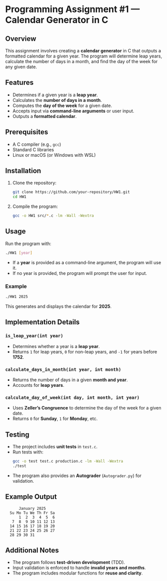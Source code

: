 # Programming Assignment #1 — Calendar Generator in C

## Overview
This assignment involves creating a **calendar generator** in C that outputs a formatted calendar for a given year. The program will determine leap years, calculate the number of days in a month, and find the day of the week for any given date.

## Features
- Determines if a given year is a **leap year**.
- Calculates the **number of days in a month**.
- Computes the **day of the week** for a given date.
- Accepts input via **command-line arguments** or user input.
- Outputs a **formatted calendar**.

## Prerequisites
- A C compiler (e.g., `gcc`)
- Standard C libraries
- Linux or macOS (or Windows with WSL)

## Installation
1. Clone the repository:
   ```sh
   git clone https://github.com/your-repository/HW1.git
   cd HW1
   ```
2. Compile the program:
   ```sh
   gcc -o HW1 src/*.c -lm -Wall -Wextra
   ```

## Usage
Run the program with:
```sh
./HW1 [year]
```
- If a **year** is provided as a command-line argument, the program will use it.
- If no year is provided, the program will prompt the user for input.

### Example
```sh
./HW1 2025
```
This generates and displays the calendar for **2025**.

## Implementation Details
### `is_leap_year(int year)`
- Determines whether a year is a **leap year**.
- Returns `1` for leap years, `0` for non-leap years, and `-1` for years before **1752**.

### `calculate_days_in_month(int year, int month)`
- Returns the number of days in a given **month and year**.
- Accounts for **leap years**.

### `calculate_day_of_week(int day, int month, int year)`
- Uses **Zeller’s Congruence** to determine the day of the week for a given date.
- Returns `0` for **Sunday**, `1` for **Monday**, etc.

## Testing
- The project includes **unit tests** in `test.c`.
- Run tests with:
  ```sh
  gcc -o test test.c production.c -lm -Wall -Wextra
  ./test
  ```
- The program also provides an **Autograder** (`Autograder.py`) for validation.

## Example Output
```
      January 2025      
  Su Mo Tu We Th Fr Sa  
      1  2  3  4  5  6  
   7  8  9 10 11 12 13  
  14 15 16 17 18 19 20  
  21 22 23 24 25 26 27  
  28 29 30 31           
```

## Additional Notes
- The program follows **test-driven development** (TDD).
- Input validation is enforced to handle **invalid years and months**.
- The program includes modular functions for **reuse and clarity**.
